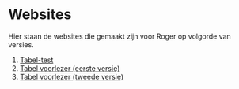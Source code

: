 # Websites

Hier staan de websites die gemaakt zijn voor Roger op volgorde van versies.

1. [Tabel-test](table-test)
2. [Tabel voorlezer (eerste versie)](table-reader)
3. [Tabel voorlezer (tweede versie)](table-reader-final)